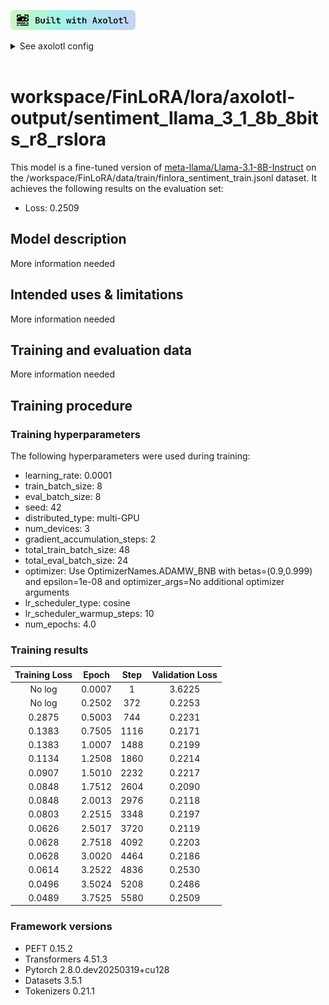 
<!-- This model card has been generated automatically according to the information the Trainer had access to. You
should probably proofread and complete it, then remove this comment. -->

[<img src="https://raw.githubusercontent.com/axolotl-ai-cloud/axolotl/main/image/axolotl-badge-web.png" alt="Built with Axolotl" width="200" height="32"/>](https://github.com/axolotl-ai-cloud/axolotl)
<details><summary>See axolotl config</summary>

axolotl version: `0.9.1.post1`
```yaml
base_model: meta-llama/Llama-3.1-8B-Instruct
model_type: LlamaForCausalLM
tokenizer_type: AutoTokenizer
gradient_accumulation_steps: 2
micro_batch_size: 8
num_epochs: 4
optimizer: adamw_bnb_8bit
lr_scheduler: cosine
learning_rate: 0.0001
load_in_8bit: true
load_in_4bit: false
adapter: lora
lora_model_dir: null
lora_r: 8
lora_alpha: 16
lora_dropout: 0.05
lora_target_modules:
- q_proj
- v_proj
- k_proj
datasets:
- path: /workspace/FinLoRA/data/train/finlora_sentiment_train.jsonl
  type:
    system_prompt: ''
    field_system: system
    field_instruction: context
    field_output: target
    format: '[INST] {instruction} [/INST]'
    no_input_format: '[INST] {instruction} [/INST]'
dataset_prepared_path: null
val_set_size: 0.02
output_dir: /workspace/FinLoRA/lora/axolotl-output/sentiment_llama_3_1_8b_8bits_r8_rslora
peft_use_dora: false
peft_use_rslora: true
sequence_len: 4096
sample_packing: false
pad_to_sequence_len: false
wandb_project: finlora_models
wandb_entity: null
wandb_watch: gradients
wandb_name: sentiment_llama_3_1_8b_8bits_r8_rslora
wandb_log_model: 'false'
bf16: auto
tf32: false
gradient_checkpointing: true
resume_from_checkpoint: null
logging_steps: 500
flash_attention: false
deepspeed: deepspeed_configs/zero1.json
warmup_steps: 10
evals_per_epoch: 4
saves_per_epoch: 1
weight_decay: 0.0
special_tokens:
  pad_token: <|end_of_text|>
chat_template: llama3

```

</details><br>

# workspace/FinLoRA/lora/axolotl-output/sentiment_llama_3_1_8b_8bits_r8_rslora

This model is a fine-tuned version of [meta-llama/Llama-3.1-8B-Instruct](https://huggingface.co/meta-llama/Llama-3.1-8B-Instruct) on the /workspace/FinLoRA/data/train/finlora_sentiment_train.jsonl dataset.
It achieves the following results on the evaluation set:
- Loss: 0.2509

## Model description

More information needed

## Intended uses & limitations

More information needed

## Training and evaluation data

More information needed

## Training procedure

### Training hyperparameters

The following hyperparameters were used during training:
- learning_rate: 0.0001
- train_batch_size: 8
- eval_batch_size: 8
- seed: 42
- distributed_type: multi-GPU
- num_devices: 3
- gradient_accumulation_steps: 2
- total_train_batch_size: 48
- total_eval_batch_size: 24
- optimizer: Use OptimizerNames.ADAMW_BNB with betas=(0.9,0.999) and epsilon=1e-08 and optimizer_args=No additional optimizer arguments
- lr_scheduler_type: cosine
- lr_scheduler_warmup_steps: 10
- num_epochs: 4.0

### Training results

| Training Loss | Epoch  | Step | Validation Loss |
|:-------------:|:------:|:----:|:---------------:|
| No log        | 0.0007 | 1    | 3.6225          |
| No log        | 0.2502 | 372  | 0.2253          |
| 0.2875        | 0.5003 | 744  | 0.2231          |
| 0.1383        | 0.7505 | 1116 | 0.2171          |
| 0.1383        | 1.0007 | 1488 | 0.2199          |
| 0.1134        | 1.2508 | 1860 | 0.2214          |
| 0.0907        | 1.5010 | 2232 | 0.2217          |
| 0.0848        | 1.7512 | 2604 | 0.2090          |
| 0.0848        | 2.0013 | 2976 | 0.2118          |
| 0.0803        | 2.2515 | 3348 | 0.2197          |
| 0.0626        | 2.5017 | 3720 | 0.2119          |
| 0.0628        | 2.7518 | 4092 | 0.2203          |
| 0.0628        | 3.0020 | 4464 | 0.2186          |
| 0.0614        | 3.2522 | 4836 | 0.2530          |
| 0.0496        | 3.5024 | 5208 | 0.2486          |
| 0.0489        | 3.7525 | 5580 | 0.2509          |


### Framework versions

- PEFT 0.15.2
- Transformers 4.51.3
- Pytorch 2.8.0.dev20250319+cu128
- Datasets 3.5.1
- Tokenizers 0.21.1